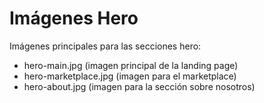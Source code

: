# Imágenes Hero
Imágenes principales para las secciones hero:
- hero-main.jpg (imagen principal de la landing page)
- hero-marketplace.jpg (imagen para el marketplace)
- hero-about.jpg (imagen para la sección sobre nosotros)
